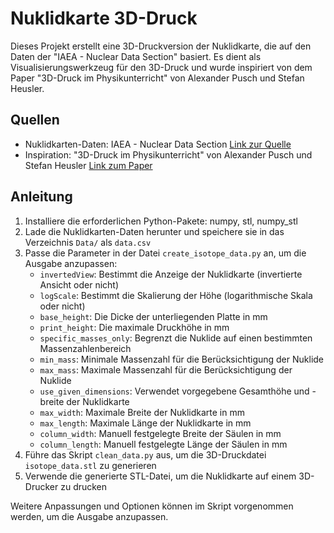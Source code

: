 # Nuklidkarte 3D-Druck

Dieses Projekt erstellt eine 3D-Druckversion der Nuklidkarte, die auf den Daten der "IAEA - Nuclear Data Section" basiert. Es dient als Visualisierungswerkzeug für den 3D-Druck und wurde inspiriert von dem Paper "3D-Druck im Physikunterricht" von Alexander Pusch und Stefan Heusler.

## Quellen

- Nuklidkarten-Daten: IAEA - Nuclear Data Section [Link zur Quelle](https://www-nds.iaea.org/relnsd/vcharthtml/VChartHTML.html)
- Inspiration: "3D-Druck im Physikunterricht" von Alexander Pusch und Stefan Heusler [Link zum Paper](https://www.pro-physik.de/restricted-files/143556)

## Anleitung

1. Installiere die erforderlichen Python-Pakete: numpy, stl, numpy_stl
2. Lade die Nuklidkarten-Daten herunter und speichere sie in das Verzeichnis `Data/` als `data.csv`
3. Passe die Parameter in der Datei `create_isotope_data.py` an, um die Ausgabe anzupassen:
   - `invertedView`: Bestimmt die Anzeige der Nuklidkarte (invertierte Ansicht oder nicht)
   - `logScale`: Bestimmt die Skalierung der Höhe (logarithmische Skala oder nicht)
   - `base_height`: Die Dicke der unterliegenden Platte in mm
   - `print_height`: Die maximale Druckhöhe in mm
   - `specific_masses_only`: Begrenzt die Nuklide auf einen bestimmten Massenzahlenbereich
   - `min_mass`: Minimale Massenzahl für die Berücksichtigung der Nuklide
   - `max_mass`: Maximale Massenzahl für die Berücksichtigung der Nuklide
   - `use_given_dimensions`: Verwendet vorgegebene Gesamthöhe und -breite der Nuklidkarte
   - `max_width`: Maximale Breite der Nuklidkarte in mm
   - `max_length`: Maximale Länge der Nuklidkarte in mm
   - `column_width`: Manuell festgelegte Breite der Säulen in mm
   - `column_length`: Manuell festgelegte Länge der Säulen in mm
4. Führe das Skript `clean_data.py` aus, um die 3D-Druckdatei `isotope_data.stl` zu generieren
5. Verwende die generierte STL-Datei, um die Nuklidkarte auf einem 3D-Drucker zu drucken

Weitere Anpassungen und Optionen können im Skript vorgenommen werden, um die Ausgabe anzupassen.
